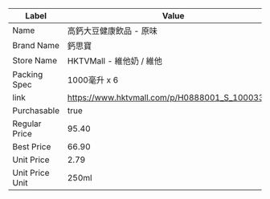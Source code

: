 | Label           | Value                                           |
| --------------- | ----------------------------------------------- |
| Name            | 高鈣大豆健康飲品 - 原味                                   |
| Brand Name      | 鈣思寶                                             |
| Store Name      | HKTVMall - 維他奶 / 維他                             |
| Packing Spec    | 1000毫升 x 6                                      |
| link            | https://www.hktvmall.com/p/H0888001_S_10003312E |
| Purchasable     | true                                            |
| Regular Price   | 95.40                                           |
| Best Price      | 66.90                                           |
| Unit Price      | 2.79                                            |
| Unit Price Unit | 250ml                                           |
